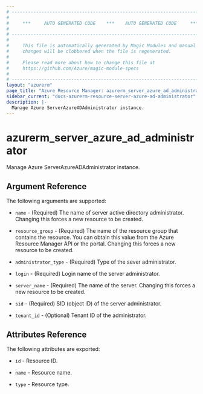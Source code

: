 ```yaml
---
# ----------------------------------------------------------------------------
#
#     ***     AUTO GENERATED CODE    ***    AUTO GENERATED CODE     ***
#
# ----------------------------------------------------------------------------
#
#     This file is automatically generated by Magic Modules and manual
#     changes will be clobbered when the file is regenerated.
#
#     Please read more about how to change this file at
#     https://github.com/Azure/magic-module-specs
#
# ----------------------------------------------------------------------------
layout: "azurerm"
page_title: "Azure Resource Manager: azurerm_server_azure_ad_administrator"
sidebar_current: "docs-azurerm-resource-server-azure-ad-administrator"
description: |-
  Manage Azure ServerAzureADAdministrator instance.
---
```


# azurerm_server_azure_ad_administrator

Manage Azure ServerAzureADAdministrator instance.


## Argument Reference

The following arguments are supported:

* `name` - (Required) The name of server active directory administrator. Changing this forces a new resource to be created.

* `resource_group` - (Required) The name of the resource group that contains the resource. You can obtain this value from the Azure Resource Manager API or the portal. Changing this forces a new resource to be created.

* `administrator_type` - (Required) Type of the sever administrator.

* `login` - (Required) Login name of the server administrator.

* `server_name` - (Required) The name of the server. Changing this forces a new resource to be created.

* `sid` - (Required) SID (object ID) of the server administrator.

* `tenant_id` - (Optional) Tenant ID of the administrator.

## Attributes Reference

The following attributes are exported:

* `id` - Resource ID.

* `name` - Resource name.

* `type` - Resource type.
